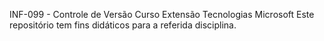 INF-099 - Controle de Versão 
Curso Extensão Tecnologias Microsoft 
Este repositório tem fins didáticos para a referida disciplina.
